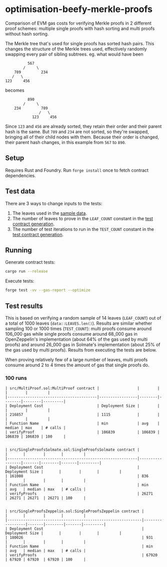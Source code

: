 # optimisation-beefy-merkle-proofs

Comparison of EVM gas costs for verifying Merkle proofs in 2 different proof schemes: multiple single proofs with hash
sorting and multi proofs without hash sorting.

The Merkle tree that's used for single proofs has sorted hash pairs. This changes the structure of the Merkle trees
used, effectively randomly swapping every pair of sibling subtrees. eg. what would have been

```
          567
        /     \
    789         234
   /   \
123     456
```

becomes

```
          890
        /     \
    234         789
               /   \
            123     456
```

Since `123` and `456` are already sorted, they retain their order and their parent hash is the same. But `789` and `234`
are not sorted, so they're swapped, bringing all of their child nodes with them. Because their order is changed, their
parent hash changes, in this example from `567` to `890`.

## Setup

Requires Rust and Foundry. Run `forge install` once to fetch contract dependencies.

## Test data

There are 3 ways to change inputs to the tests:

1. The leaves used in the [sample data](src/data.rs).
2. The number of leaves to prove in the `LEAF_COUNT` constant in the [test contract generation](src/main.rs).
3. The number of test iterations to run in the `TEST_COUNT` constant in the [test contract generation](src/main.rs).

## Running

Generate contract tests:

```sh
cargo run --release
```

Execute tests:

```sh
forge test -vv --gas-report --optimize
```

## Test results

This is based on verifying a random sample of 14 leaves (`LEAF_COUNT`) out of a total of 1000 leaves
(`data::LEAVES.len()`). Results are similar whether sampling 100 or 1000 times (`TEST_COUNT`): multi proofs consume
around 106_000 gas while single proofs consume around 68_000 gas in OpenZeppelin's implementation (about 64% of the gas
used by multi proofs) and around 26_000 gas in Solmate's implementation (about 25% of the gas used by multi proofs).
Results from executing the tests are below.

When proving relatively few of a large number of leaves, multi proofs consume around 2 to 4 times the amount of gas that
single proofs do.

### 100 runs

```
| src/MultiProof.sol:MultiProof contract |                 |        |        |        |         |
|----------------------------------------|-----------------|--------|--------|--------|---------|
| Deployment Cost                        | Deployment Size |        |        |        |         |
| 216857                                 | 1115            |        |        |        |         |
| Function Name                          | min             | avg    | median | max    | # calls |
| verifyProof                            | 106839          | 106839 | 106839 | 106839 | 100     |


| src/SingleProofsSolmate.sol:SingleProofsSolmate contract |                 |       |        |       |         |
|----------------------------------------------------------|-----------------|-------|--------|-------|---------|
| Deployment Cost                                          | Deployment Size |       |        |       |         |
| 161008                                                   | 836             |       |        |       |         |
| Function Name                                            | min             | avg   | median | max   | # calls |
| verifyProofs                                             | 26271           | 26271 | 26271  | 26271 | 100     |


| src/SingleProofsZeppelin.sol:SingleProofsZeppelin contract |                 |       |        |       |         |
|------------------------------------------------------------|-----------------|-------|--------|-------|---------|
| Deployment Cost                                            | Deployment Size |       |        |       |         |
| 180026                                                     | 931             |       |        |       |         |
| Function Name                                              | min             | avg   | median | max   | # calls |
| verifyProofs                                               | 67920           | 67920 | 67920  | 67920 | 100     |
```

